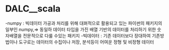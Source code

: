 # DALC__scala

-numpy : 빅데이터 가공과 처리를 위해 대펴적으로 활용되고 있는
            파이썬의 패키지의 일부인 numpy,=> 동일하 데이터 타입을 가진 배열 기반의 데이터를 처리하기 위한 
            숫자배열을 전문적으로 다룰 수있는 패키지
-빅데이터 : 기존 데이터보다 장대하여 기존방법이나 도구로는 데이터의 수집이나 저장, 분석등이 어여운 정형 및 비정형 데이터
